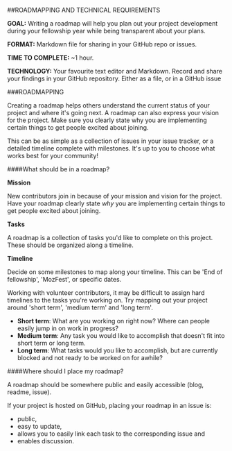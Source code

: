 ##ROADMAPPING AND TECHNICAL REQUIREMENTS

**GOAL:** Writing a roadmap will help you plan out your project development during your fellowship year while being transparent about your plans.

**FORMAT:** Markdown file for sharing in your GitHub repo or issues.

**TIME TO COMPLETE:** ~1 hour.

**TECHNOLOGY:** Your favourite text editor and Markdown. Record and share your findings in your GitHub repository. Either as a file, or in a GitHub issue

###ROADMAPPING

Creating a roadmap helps others understand the current status of your project and where it's going next. A roadmap can also express your vision for the project. Make sure you clearly state why you are implementing certain things to get people excited about joining.

This can be as simple as a collection of issues in your issue tracker, or a detailed timeline complete with milestones. It's up to you to choose what works best for your community!

####What should be in a roadmap?

**Mission**

New contributors join in because of your mission and vision for the project. Have your roadmap clearly state *why* you are implementing certain things to get people excited about joining.

**Tasks**

A roadmap is a collection of tasks you'd like to complete on this project. These should be organized along a timeline.

**Timeline**

Decide on some milestones to map along your timeline. This can be 'End of fellowship', 'MozFest', or specific dates.

Working with volunteer contributors, it may be difficult to assign hard timelines to the tasks you're working on. Try mapping out your project around 'short term', 'medium term' and 'long term'.

* **Short term**: What are you working on right now? Where can people easily jump in on work in progress?
* **Medium term**: Any task you would like to accomplish that doesn't fit into short term or long term.
* **Long term**: What tasks would you like to accomplish, but are currently blocked and not ready to be worked on for awhile?

####Where should I place my roadmap?

A roadmap should be somewhere public and easily accessible (blog, readme, issue).

If your project is hosted on GitHub, placing your roadmap in an issue is:
* public,
* easy to update,
* allows you to easily link each task to the corresponding issue and
* enables discussion.
